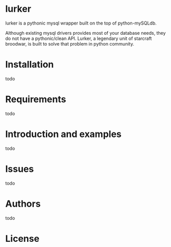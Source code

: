 lurker
======
lurker is a pythonic mysql wrapper built on the top of python-mySQLdb.

Although existing mysql drivers provides most of your database needs, they do not have a pythonic/clean API. Lurker, a legendary unit of starcraft broodwar, is built to solve
that problem in python community.

Installation
======
todo

Requirements
======
todo

Introduction and examples
======
todo

Issues
======
todo

Authors
======
todo

License
======


